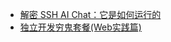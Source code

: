 - [解密 SSH AI Chat：它是如何运行的](https://miantiao.me/posts/how-ssh-ai-chat-works/)
- [独立开发穷鬼套餐(Web实践篇)](https://guangzhengli.com/blog/zh/indie-hacker-poor-stack)
